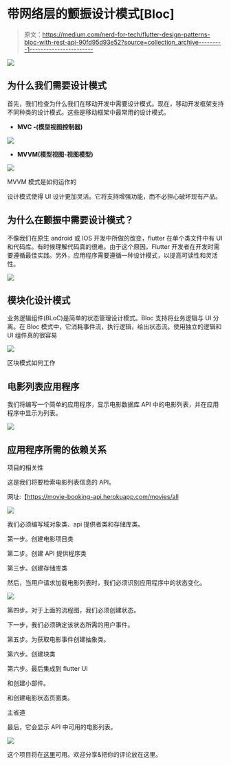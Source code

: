 # 带网络层的颤振设计模式[Bloc]

> 原文：<https://medium.com/nerd-for-tech/flutter-design-patterns-bloc-with-rest-api-90fd95d93e52?source=collection_archive---------1----------------------->

![](img/cbbbf15dc4289b89bed445634b7defbf.png)

## 为什么我们需要设计模式

首先，我们检查为什么我们在移动开发中需要设计模式。现在，移动开发框架支持不同种类的设计模式。这些是移动框架中最常用的设计模式。

*   **MVC -(模型视图控制器)**

![](img/6884aa42caadb65c761191f5ca40ec4a.png)

*   **MVVM(模型视图-视图模型)**

![](img/f2d5a77f1088d08ae4e24e77b44370fe.png)

MVVM 模式是如何运作的

设计模式使得 UI 设计更加灵活。它将支持增强功能，而不必担心破坏现有产品。

## 为什么在颤振中需要设计模式？

不像我们在原生 android 或 IOS 开发中所做的改变，flutter 在单个类文件中有 UI 和代码库。有时候理解代码真的很难。由于这个原因，Flutter 开发者在开发时需要遵循最佳实践。另外，应用程序需要遵循一种设计模式，以提高可读性和灵活性。

![](img/95831cd7250232aded0f22487211d5a0.png)

## 模块化设计模式

业务逻辑组件(BLoC)是简单的状态管理设计模式。Bloc 支持将业务逻辑与 UI 分离。在 Bloc 模式中，它消耗事件流，执行逻辑，给出状态流。使用独立的逻辑和 UI 组件真的很容易

![](img/9c830649e564df89bc8c42ae1effd70c.png)

区块模式如何工作

## 电影列表应用程序

我们将编写一个简单的应用程序，显示电影数据库 API 中的电影列表，并在应用程序中显示为列表。

![](img/d51eb8916cc35c195244d2f0c4ae0573.png)

## 应用程序所需的依赖关系

项目的相关性

这是我们将要检索电影列表信息的 API。

网址:【https://movie-booking-api.herokuapp.com/movies/all 

![](img/9e5a8a13f4a85ae59b1309de9f8f6c72.png)

我们必须编写域对象类、api 提供者类和存储库类。

第一步。创建电影项目类

第二步。创建 API 提供程序类

第三步。创建存储库类

然后，当用户请求加载电影列表时，我们必须识别应用程序中的状态变化。

![](img/60ff267b27be25d7f0fe20a74b6a48ea.png)

第四步。对于上面的流程图，我们必须创建状态。

下一步，我们必须确定该状态所需的用户事件。

第五步。为获取电影事件创建抽象类。

第六步。创建块类

第六步。最后集成到 flutter UI

和创建小部件。

和创建电影状态页面类。

主省道

最后，它会显示 API 中可用的电影列表。

![](img/e1a7451d1462ac11679d17de2a4f7181.png)

这个项目将在[这里](https://github.com/sajith4u/flutter-bloc-movie)可用。欢迎分享&把你的评论放在这里。